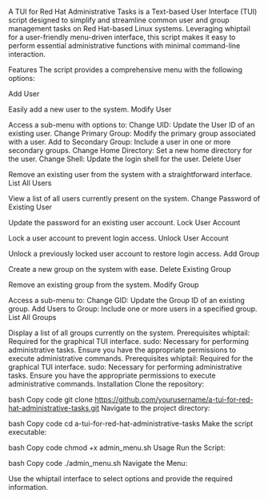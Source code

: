 A TUI for Red Hat Administrative Tasks is a Text-based User Interface (TUI) script designed to simplify and streamline common user and group management tasks on Red Hat-based Linux systems. Leveraging whiptail for a user-friendly menu-driven interface, this script makes it easy to perform essential administrative functions with minimal command-line interaction.

Features
The script provides a comprehensive menu with the following options:

Add User

Easily add a new user to the system.
Modify User

Access a sub-menu with options to:
Change UID: Update the User ID of an existing user.
Change Primary Group: Modify the primary group associated with a user.
Add to Secondary Group: Include a user in one or more secondary groups.
Change Home Directory: Set a new home directory for the user.
Change Shell: Update the login shell for the user.
Delete User

Remove an existing user from the system with a straightforward interface.
List All Users

View a list of all users currently present on the system.
Change Password of Existing User

Update the password for an existing user account.
Lock User Account

Lock a user account to prevent login access.
Unlock User Account

Unlock a previously locked user account to restore login access.
Add Group

Create a new group on the system with ease.
Delete Existing Group

Remove an existing group from the system.
Modify Group

Access a sub-menu to:
Change GID: Update the Group ID of an existing group.
Add Users to Group: Include one or more users in a specified group.
List All Groups

Display a list of all groups currently on the system.
Prerequisites
whiptail: Required for the graphical TUI interface.
sudo: Necessary for performing administrative tasks.
Ensure you have the appropriate permissions to execute administrative commands.
Prerequisites
whiptail: Required for the graphical TUI interface.
sudo: Necessary for performing administrative tasks.
Ensure you have the appropriate permissions to execute administrative commands.
Installation
Clone the repository:

bash
Copy code
git clone https://github.com/yourusername/a-tui-for-red-hat-administrative-tasks.git
Navigate to the project directory:

bash
Copy code
cd a-tui-for-red-hat-administrative-tasks
Make the script executable:

bash
Copy code
chmod +x admin_menu.sh
Usage
Run the Script:

bash
Copy code
./admin_menu.sh
Navigate the Menu:

Use the whiptail interface to select options and provide the required information.
